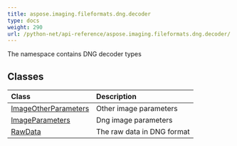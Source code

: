 ```yaml
---
title: aspose.imaging.fileformats.dng.decoder
type: docs
weight: 290
url: /python-net/api-reference/aspose.imaging.fileformats.dng.decoder/
---
```



The namespace contains DNG decoder types

## **Classes**
|**Class**|**Description**|
| :- | :- |
|[ImageOtherParameters](/imaging/python-net/api-reference/aspose.imaging.fileformats.dng.decoder/imageotherparameters/)|Other image parameters|
|[ImageParameters](/imaging/python-net/api-reference/aspose.imaging.fileformats.dng.decoder/imageparameters/)|Dng image parameters|
|[RawData](/imaging/python-net/api-reference/aspose.imaging.fileformats.dng.decoder/rawdata/)|The raw data in DNG format|
